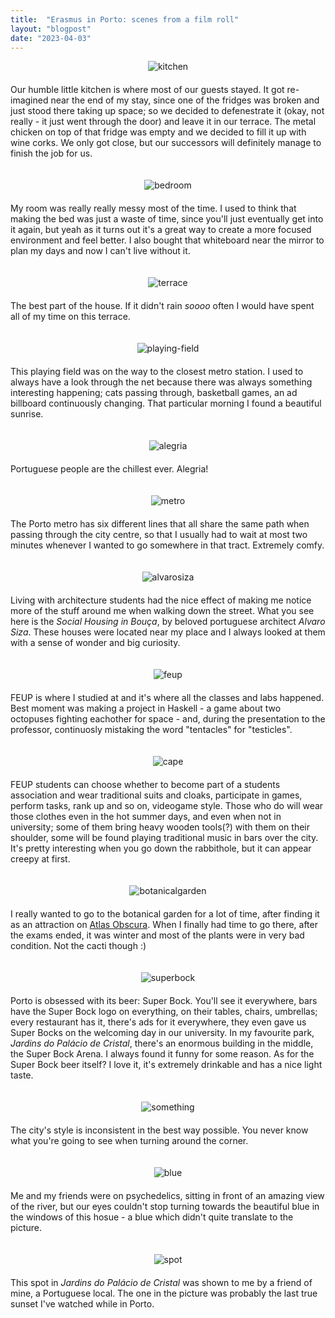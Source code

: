 ```yaml
---
title:  "Erasmus in Porto: scenes from a film roll"
layout: "blogpost"
date: "2023-04-03"
---
```



<div style="display:flex; justify-content:center; padding-bottom: 20px;">
    <img src="/assets/images/porto/1.jpg" class="imgBorder" style="margin:auto; max-width:100%" alt="kitchen">
</div>
Our humble little kitchen is where most of our guests stayed. It got re-imagined near the end of my stay, since one of the fridges was broken and just stood there taking up space; so we decided to defenestrate it (okay, not really - it just went through the door) and leave it in our terrace. The metal chicken on top of that fridge was empty and we decided to fill it up with wine corks. We only got close, but our successors will definitely manage to finish the job for us.
<br>
<br>
<br>
<div style="display:flex; justify-content:center; padding-bottom: 20px;">
    <img src="/assets/images/porto/2.jpg" class="imgBorder" style="margin:auto; max-width:100%" alt="bedroom">
</div>
My room was really really messy most of the time. I used to think that making the bed was just a waste of time, since you'll just eventually get into it again, but yeah as it turns out it's a great way to create a more focused environment and feel better. I also bought that whiteboard near the mirror to plan my days and now I can't live without it.
<br>
<br>
<br>
<div style="display:flex; justify-content:center; padding-bottom: 20px;">
    <img src="/assets/images/porto/3.jpg" class="imgBorder" style="margin:auto; max-width:100%" alt="terrace">
</div>
The best part of the house. If it didn't rain <i>soooo</i> often I would have spent all of my time on this terrace.
<br>
<br>
<br>
<div style="display:flex; justify-content:center; padding-bottom: 20px;">
    <img src="/assets/images/porto/4.jpg" class="imgBorder" style="margin:auto; max-width:100%" alt="playing-field">
</div>
This playing field was on the way to the closest metro station. I used to always have a look through the net because there was always something interesting happening; cats passing through, basketball games, an ad billboard continuously changing. That particular morning I found a beautiful sunrise.
<br>
<br>
<br>

<div style="display:flex; justify-content:center; padding-bottom: 20px;">
    <img src="/assets/images/porto/5.jpg" class="imgBorder" style="margin:auto; max-width:100%" alt="alegria">
</div>
Portuguese people are the chillest ever. Alegria!
<br>
<br>
<br>

<div style="display:flex; justify-content:center; padding-bottom: 20px;">
    <img src="/assets/images/porto/6.jpg" class="imgBorder" style="margin:auto; max-width:100%" alt="metro">
</div>
The Porto metro has six different lines that all share the same path when passing through the city centre, so that I usually had to wait at most two minutes whenever I wanted to go somewhere in that tract. Extremely comfy.
<br>
<br>
<br>

<div style="display:flex; justify-content:center; padding-bottom: 20px;">
    <img src="/assets/images/porto/7.jpg" class="imgBorder" style="margin:auto; max-width:100%" alt="alvarosiza">
</div>
Living with architecture students had the nice effect of making me notice more of the stuff around me when walking down the street. What you see here is the <i>Social Housing in Bouça</i>, by beloved portuguese architect <i>Alvaro Siza</i>. These houses were located near my place and I always looked at them with a sense of wonder and big curiosity.
<br>
<br>
<br>


<div style="display:flex; justify-content:center; padding-bottom: 20px;">
    <img src="/assets/images/porto/9.jpg" class="imgBorder" style="margin:auto; max-width:100%" alt="feup">
</div>
FEUP is where I studied at and it's where all the classes and labs happened. Best moment was making a project in Haskell - a game about two octopuses fighting eachother for space - and, during the presentation to the professor, continuosly mistaking the word "tentacles" for "testicles".
<br>
<br>
<br>

<div style="display:flex; justify-content:center; padding-bottom: 20px;">
    <img src="/assets/images/porto/10.jpg" class="imgBorder" style="margin:auto; max-width:100%" alt="cape">
</div>
FEUP students can choose whether to become part of a students association and wear traditional suits and cloaks, participate in games, perform tasks, rank up and so on, videogame style. Those who do will wear those clothes even in the hot summer days, and even when not in university; some of them bring heavy wooden tools(?) with them on their shoulder, some will be found playing traditional music in bars over the city. It's pretty interesting when you go down the rabbithole, but it can appear creepy at first.
<br>
<br>
<br>

<div style="display:flex; justify-content:center; padding-bottom: 20px;">
    <img src="/assets/images/porto/11.jpg" class="imgBorder" style="margin:auto; max-width:100%" alt="botanicalgarden">
</div>
I really wanted to go to the botanical garden for a lot of time, after finding it as an attraction on <a href="https://www.atlasobscura.com/things-to-do/porto-portugal">Atlas Obscura</a>. When I finally had time to go there, after the exams ended, it was winter and most of the plants were in very bad condition. Not the cacti though :) 
<br>
<br>
<br>

<div style="display:flex; justify-content:center; padding-bottom: 20px;">
    <img src="/assets/images/porto/12.jpg" class="imgBorder" style="margin:auto; max-width:100%" alt="superbock">
</div>
Porto is obsessed with its beer: Super Bock. You'll see it everywhere, bars have the Super Bock logo on everything, on their tables, chairs, umbrellas; every restaurant has it, there's ads for it everywhere, they even gave us Super Bocks on the welcoming day in our university. In my favourite park, <i>Jardins do Palácio de Cristal</i>, there's an enormous building in the middle, the Super Bock Arena. I always found it funny for some reason. As for the Super Bock beer itself? I love it, it's extremely drinkable and has a nice light taste.
<br>
<br>
<br>

<div style="display:flex; justify-content:center; padding-bottom: 20px;">
    <img src="/assets/images/porto/13.jpg" class="imgBorder" style="margin:auto; max-width:100%" alt="something">
</div>
The city's style is inconsistent in the best way possible. You never know what you're going to see when turning around the corner.
<br>
<br>
<br>


<div style="display:flex; justify-content:center; padding-bottom: 20px;">
    <img src="/assets/images/porto/14.jpg" class="imgBorder" style="margin:auto; max-width:100%" alt="blue">
</div>
Me and my friends were on psychedelics, sitting in front of an amazing view of the river, but our eyes couldn't stop turning towards the beautiful blue in the windows of this hosue - a blue which didn't quite translate to the picture.
<br>
<br>
<br>


<div style="display:flex; justify-content:center; padding-bottom: 20px;">
    <img src="/assets/images/porto/16.jpg" class="imgBorder" style="margin:auto; max-width:100%" alt="spot">
</div>
This spot in <i>Jardins do Palácio de Cristal</i> was shown to me by a friend of mine, a Portuguese local. The one in the picture was probably the last true sunset I've watched while in Porto.